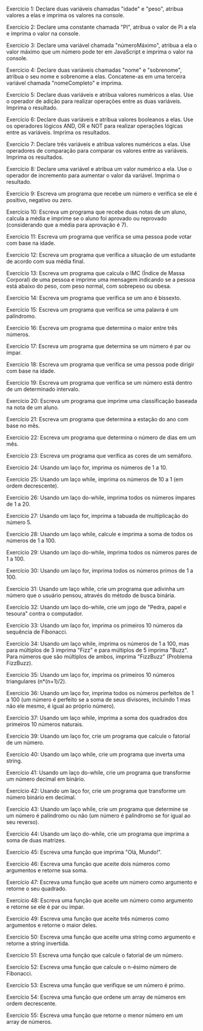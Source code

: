 Exercício 1: Declare duas variáveis chamadas "idade" e "peso", atribua valores a elas e imprima os valores na console.

Exercício 2: Declare uma constante chamada "PI", atribua o valor de Pi a ela e imprima o valor na console.

Exercício 3: Declare uma variável chamada "númeroMáximo", atribua a ela o valor máximo que um número pode ter em JavaScript e imprima o valor na console.

Exercício 4: Declare duas variáveis chamadas "nome" e "sobrenome", atribua o seu nome e sobrenome a elas. Concatene-as em uma terceira variável chamada "nomeCompleto" e imprima.

Exercício 5: Declare duas variáveis e atribua valores numéricos a elas. Use o operador de adição para realizar operações entre as duas variáveis. Imprima o resultado.

Exercício 6: Declare duas variáveis e atribua valores booleanos a elas. Use os operadores lógicos AND, OR e NOT para realizar operações lógicas entre as variáveis. Imprima os resultados.

Exercício 7: Declare três variáveis e atribua valores numéricos a elas. Use operadores de comparação para comparar os valores entre as variáveis. Imprima os resultados.

Exercício 8: Declare uma variável e atribua um valor numérico a ela. Use o operador de incremento para aumentar o valor da variável. Imprima o resultado.

Exercício 9: Escreva um programa que recebe um número e verifica se ele é positivo, negativo ou zero.

Exercício 10: Escreva um programa que recebe duas notas de um aluno, calcula a média e imprime se o aluno foi aprovado ou reprovado (considerando que a média para aprovação é 7).

Exercício 11: Escreva um programa que verifica se uma pessoa pode votar com base na idade.

Exercício 12: Escreva um programa que verifica a situação de um estudante de acordo com sua média final.

Exercício 13: Escreva um programa que calcula o IMC (Índice de Massa Corporal) de uma pessoa e imprime uma mensagem indicando se a pessoa está abaixo do peso, com peso normal, com sobrepeso ou obesa.

Exercício 14: Escreva um programa que verifica se um ano é bissexto.

Exercício 15: Escreva um programa que verifica se uma palavra é um palíndromo.

Exercício 16: Escreva um programa que determina o maior entre três números.

Exercício 17: Escreva um programa que determina se um número é par ou ímpar.

Exercício 18: Escreva um programa que verifica se uma pessoa pode dirigir com base na idade.

Exercício 19: Escreva um programa que verifica se um número está dentro de um determinado intervalo.

Exercício 20: Escreva um programa que imprime uma classificação baseada na nota de um aluno.

Exercício 21: Escreva um programa que determina a estação do ano com base no mês.

Exercício 22: Escreva um programa que determina o número de dias em um mês.

Exercício 23: Escreva um programa que verifica as cores de um semáforo.

Exercício 24: Usando um laço for, imprima os números de 1 a 10.

Exercício 25: Usando um laço while, imprima os números de 10 a 1 (em ordem decrescente).

Exercício 26: Usando um laço do-while, imprima todos os números ímpares de 1 a 20.

Exercício 27: Usando um laço for, imprima a tabuada de multiplicação do número 5.

Exercício 28: Usando um laço while, calcule e imprima a soma de todos os números de 1 a 100.

Exercício 29: Usando um laço do-while, imprima todos os números pares de 1 a 100.

Exercício 30: Usando um laço for, imprima todos os números primos de 1 a 100.

Exercício 31: Usando um laço while, crie um programa que adivinha um número que o usuário pensou, através do método de busca binária.

Exercício 32: Usando um laço do-while, crie um jogo de "Pedra, papel e tesoura" contra o computador.

Exercício 33: Usando um laço for, imprima os primeiros 10 números da sequência de Fibonacci.

Exercício 34: Usando um laço while, imprima os números de 1 a 100, mas para múltiplos de 3 imprima "Fizz" e para múltiplos de 5 imprima "Buzz". Para números que são múltiplos de ambos, imprima "FizzBuzz" (Problema FizzBuzz).

Exercício 35: Usando um laço for, imprima os primeiros 10 números triangulares (n*(n+1)/2).

Exercício 36: Usando um laço for, imprima todos os números perfeitos de 1 a 100 (um número é perfeito se a soma de seus divisores, incluindo 1 mas não ele mesmo, é igual ao próprio número).

Exercício 37: Usando um laço while, imprima a soma dos quadrados dos primeiros 10 números naturais.

Exercício 39: Usando um laço for, crie um programa que calcule o fatorial de um número.

Exercício 40: Usando um laço while, crie um programa que inverta uma string.

Exercício 41: Usando um laço do-while, crie um programa que transforme um número decimal em binário.

Exercício 42: Usando um laço for, crie um programa que transforme um número binário em decimal.

Exercício 43: Usando um laço while, crie um programa que determine se um número é palíndromo ou não (um número é palíndromo se for igual ao seu reverso).

Exercício 44: Usando um laço do-while, crie um programa que imprima a soma de duas matrizes.

Exercício 45: Escreva uma função que imprima "Olá, Mundo!".

Exercício 46: Escreva uma função que aceite dois números como argumentos e retorne sua soma.

Exercício 47: Escreva uma função que aceite um número como argumento e retorne o seu quadrado.

Exercício 48: Escreva uma função que aceite um número como argumento e retorne se ele é par ou ímpar.

Exercício 49: Escreva uma função que aceite três números como argumentos e retorne o maior deles.

Exercício 50: Escreva uma função que aceite uma string como argumento e retorne a string invertida.

Exercício 51: Escreva uma função que calcule o fatorial de um número.

Exercício 52: Escreva uma função que calcule o n-ésimo número de Fibonacci.

Exercício 53: Escreva uma função que verifique se um número é primo.

Exercício 54: Escreva uma função que ordene um array de números em ordem decrescente.

Exercício 55: Escreva uma função que retorne o menor número em um array de números.